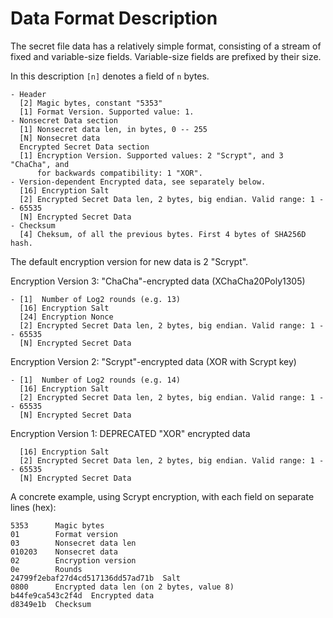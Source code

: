 # Data Format Description

The secret file data has a relatively simple format, consisting of a stream of fixed and variable-size fields. Variable-size fields are prefixed by their size.

In this description `[n]` denotes a field of `n` bytes.

```
- Header
  [2] Magic bytes, constant "5353"
  [1] Format Version. Supported value: 1.
- Nonsecret Data section
  [1] Nonsecret data len, in bytes, 0 -- 255
  [N] Nonsecret data
  Encrypted Secret Data section
  [1] Encryption Version. Supported values: 2 "Scrypt", and 3 "ChaCha", and
      for backwards compatibility: 1 "XOR".
- Version-dependent Encrypted data, see separately below.
  [16] Encryption Salt
  [2] Encrypted Secret Data len, 2 bytes, big endian. Valid range: 1 -- 65535
  [N] Encrypted Secret Data
- Checksum
  [4] Cheksum, of all the previous bytes. First 4 bytes of SHA256D hash.
```

The default encryption version for new data is 2 "Scrypt".

Encryption Version 3: "ChaCha"-encrypted data (XChaCha20Poly1305)
```
- [1]  Number of Log2 rounds (e.g. 13)
  [16] Encryption Salt
  [24] Encryption Nonce
  [2] Encrypted Secret Data len, 2 bytes, big endian. Valid range: 1 -- 65535
  [N] Encrypted Secret Data
```

Encryption Version 2: "Scrypt"-encrypted data (XOR with Scrypt key)
```
- [1]  Number of Log2 rounds (e.g. 14)
  [16] Encryption Salt
  [2] Encrypted Secret Data len, 2 bytes, big endian. Valid range: 1 -- 65535
  [N] Encrypted Secret Data
```

Encryption Version 1: DEPRECATED "XOR" encrypted data
```
  [16] Encryption Salt
  [2] Encrypted Secret Data len, 2 bytes, big endian. Valid range: 1 -- 65535
  [N] Encrypted Secret Data
```

A concrete example, using Scrypt encryption, with each field on separate lines (hex):

```
5353      Magic bytes
01        Format version
03        Nonsecret data len
010203    Nonsecret data
02        Encryption version
0e        Rounds
24799f2ebaf27d4cd517136dd57ad71b  Salt
0800      Encrypted data len (on 2 bytes, value 8)
b44fe9ca543c2f4d  Encrypted data
d8349e1b  Checksum
```
